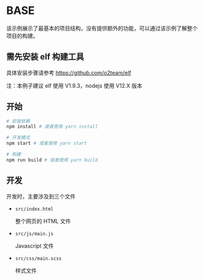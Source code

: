 # BASE

该示例展示了最基本的项目结构，没有提供额外的功能，可以通过该示例了解整个项目的构建。

## 需先安装 elf 构建工具

具体安装步骤请参考 https://github.com/o2team/elf

注：本例子建议 elf 使用 V1.9.3，nodejs 使用 V12.X 版本

## 开始

```bash
# 安装依赖
npm install # 或者使用 yarn install

# 开发模式
npm start # 或者使用 yarn start

# 构建
npm run build # 或者使用 yarn build
```

## 开发

开发时，主要涉及到三个文件

- `src/index.html`

    整个网页的 HTML 文件

- `src/js/main.js`

    Javascript 文件

- `src/css/main.scss`

    样式文件

